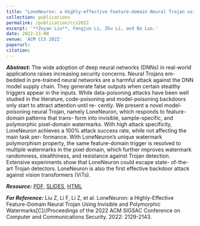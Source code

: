 ```yaml
---
title: "LoneNeuron: a Highly-effective Feature-domain Neural Trojan using Invisible and Polymorphic Watermarks"
collection: publications
permalink: /publication/ccs2022
excerpt: '**Zeyan Liu**, Fengjun Li, Zhu Li, and Bo Luo.'
date: 2022-11-08
venue: 'ACM CCS 2022'
paperurl:
citation:
---
```

***Abstract:*** The wide adoption of deep neural networks (DNNs) in real-world
applications raises increasing security concerns. Neural Trojans em-
bedded in pre-trained neural networks are a harmful attack against
the DNN model supply chain. They generate false outputs when
certain stealthy triggers appear in the inputs. While data-poisoning
attacks have been well studied in the literature, code-poisoning and
model-poisoning backdoors only start to attract attention until re-
cently. We present a novel model-poisoning neural Trojan, namely
LoneNeuron, which responds to feature-domain patterns that trans-
form into invisible, sample-specific, and polymorphic pixel-domain
watermarks. With high attack specificity, LoneNeuron achieves
a 100% attack success rate, while not affecting the main task per-
formance. With LoneNeuron’s unique watermark polymorphism
property, the same feature-domain trigger is resolved to multiple
watermarks in the pixel domain, which further improves watermark
randomness, stealthiness, and resistance against Trojan detection.
Extensive experiments show that LoneNeuron could escape state-
of-the-art Trojan detectors. LoneNeuron is also the first effective
backdoor attack against vision transformers (ViTs).

***Resource:*** [PDF](http://liuzey.github.io/files/liu2022ccs.pdf), [SLIDES](http://liuzey.github.io/files/LoneNeuron.pptx), [HTML](https://doi.org/10.1145/3548606.3560678)

***For Reference:*** Liu Z, Li F, Li Z, et al. LoneNeuron: a Highly-Effective Feature-Domain Neural Trojan Using Invisible and Polymorphic Watermarks[C]//Proceedings of the 2022 ACM SIGSAC Conference on Computer and Communications Security. 2022: 2129-2143.

